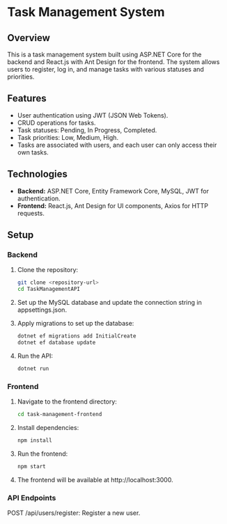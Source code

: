 # Task Management System

## Overview

This is a task management system built using ASP.NET Core for the backend and React.js with Ant Design for the frontend. The system allows users to register, log in, and manage tasks with various statuses and priorities.

## Features

- User authentication using JWT (JSON Web Tokens).
- CRUD operations for tasks.
- Task statuses: Pending, In Progress, Completed.
- Task priorities: Low, Medium, High.
- Tasks are associated with users, and each user can only access their own tasks.

## Technologies

- **Backend:** ASP.NET Core, Entity Framework Core, MySQL, JWT for authentication.
- **Frontend:** React.js, Ant Design for UI components, Axios for HTTP requests.

## Setup

### Backend

  1. Clone the repository:
     ```bash
     git clone <repository-url>
     cd TaskManagementAPI
  2. Set up the MySQL database and update the connection string in appsettings.json.
  
  3. Apply migrations to set up the database:
     ```bash
     dotnet ef migrations add InitialCreate
     dotnet ef database update
  4. Run the API:
      ```bash
      dotnet run
### Frontend
  1. Navigate to the frontend directory:
      ```bash
      cd task-management-frontend
      
  2. Install dependencies:  
      ```bash
      npm install
      
  3. Run the frontend:  
      ```bash
      npm start
      
  4. The frontend will be available at http://localhost:3000.
### API Endpoints
  POST /api/users/register: Register a new user.

